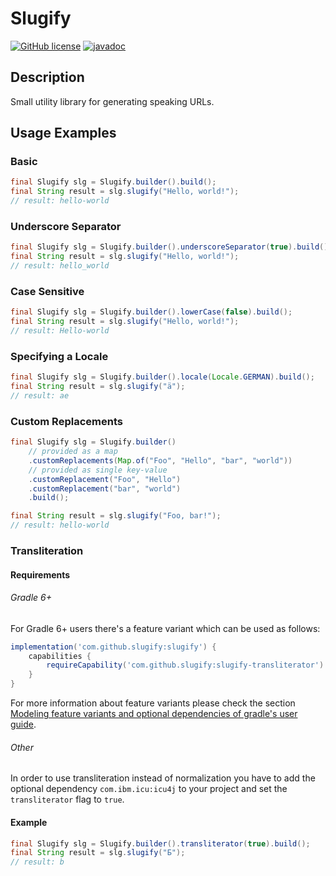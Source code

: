 # Slugify
[![GitHub license](https://img.shields.io/github/license/slugify/slugify.svg)](https://github.com/slugify/slugify/blob/master/LICENSE)
[![javadoc](https://javadoc.io/badge2/com.github.slugify/slugify/javadoc.svg)](https://javadoc.io/doc/com.github.slugify/slugify)

## Description
Small utility library for generating speaking URLs.

## Usage Examples

### Basic
```java
final Slugify slg = Slugify.builder().build();
final String result = slg.slugify("Hello, world!");
// result: hello-world
```

### Underscore Separator
```java
final Slugify slg = Slugify.builder().underscoreSeparator(true).build();
final String result = slg.slugify("Hello, world!");
// result: hello_world
```

### Case Sensitive
```java
final Slugify slg = Slugify.builder().lowerCase(false).build();
final String result = slg.slugify("Hello, world!");
// result: Hello-world
```

### Specifying a Locale
```java
final Slugify slg = Slugify.builder().locale(Locale.GERMAN).build();
final String result = slg.slugify("ä");
// result: ae
```

### Custom Replacements
```java
final Slugify slg = Slugify.builder()
    // provided as a map
    .customReplacements(Map.of("Foo", "Hello", "bar", "world"))
    // provided as single key-value
    .customReplacement("Foo", "Hello")
    .customReplacement("bar", "world")
    .build();

final String result = slg.slugify("Foo, bar!");
// result: hello-world
```

### Transliteration

#### Requirements

###### Gradle 6+
For Gradle 6+ users there's a feature variant which can be used as follows:
```groovy
implementation('com.github.slugify:slugify') {
    capabilities {
        requireCapability('com.github.slugify:slugify-transliterator')
    }
}
```
For more information about feature variants please check the section [Modeling feature variants and optional dependencies of gradle's user guide](https://docs.gradle.org/current/userguide/feature_variants.html).

###### Other
In order to use transliteration instead of normalization you have to add the optional dependency `com.ibm.icu:icu4j` to your project and set the `transliterator` flag to `true`.

#### Example
```java
final Slugify slg = Slugify.builder().transliterator(true).build();
final String result = slg.slugify("Б");
// result: b
```
